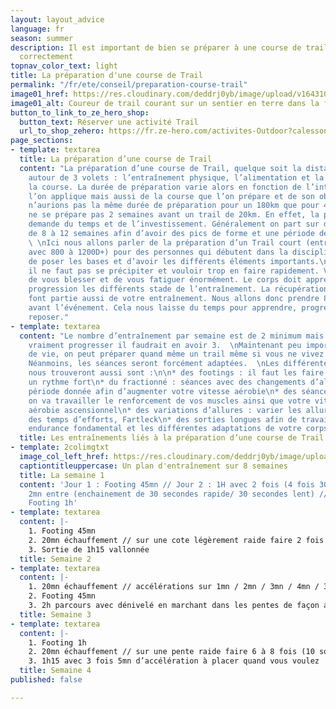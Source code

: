 ```yaml
---
layout: layout_advice
language: fr
season: summer
description: Il est important de bien se préparer à une course de trail et de s'entraîner
  correctement
topnav_color_text: light
title: La préparation d'une course de Trail
permalink: "/fr/ete/conseil/preparation-course-trail"
image01_href: https://res.cloudinary.com/deddrj0yb/image/upload/v1643107338/website/Conseil%20Equiepement/trail-6497875_1920_jlohqf.jpg
image01_alt: Coureur de trail courant sur un sentier en terre dans la forêt
button_to_link_to_ze_hero_shop:
  button_text: Réserver une activité Trail
  url_to_shop_zehero: https://fr.ze-hero.com/activites-Outdoor?calessonstype=all&catypegenderlistsummer=all&calessonsactivitytype=Trail&start-date=
page_sections:
- template: textarea
  title: La préparation d’une course de Trail
  content: "La préparation d’une course de Trail, quelque soit la distance, s’articule
    autour de 3 volets : l’entraînement physique, l’alimentation et la gestion de
    la course. La durée de préparation varie alors en fonction de l’intensité que
    l’on applique mais aussi de la course que l’on prépare et de son objectif. Nous
    n’aurions pas la même durée de préparation pour un 180km que pour 40km. Mais on
    ne se prépare pas 2 semaines avant un trail de 20km. En effet, la préparation
    demande du temps et de l’investissement. Généralement on part sur des préparations
    de 8 à 12 semaines afin d’avoir des pics de forme et une période de récupération.
    \ \nIci nous allons parler de la préparation d’un Trail court (entre 15 et 25km
    avec 800 à 1200D+) pour des personnes qui débutent dans la discipline. Cela afin
    de poser les bases et d’avoir les différents éléments importants.\n\nTout d’abord,
    il ne faut pas se précipiter et vouloir trop en faire rapidement. Vous risquez
    de vous blesser et de vous fatiguer énormément. Le corps doit apprendre par la
    progression les différents stade de l’entraînement. La récupération et le repos
    font partie aussi de votre entraînement. Nous allons donc prendre 8 semaines d’entraînements
    avant l’événement. Cela nous laisse du temps pour apprendre, progresser et se
    reposer."
- template: textarea
  content: "Le nombre d’entraînement par semaine est de 2 minimum mais si l’on veut
    vraiment progresser il faudrait en avoir 3.  \nMaintenant peu importe votre lieu
    de vie, on peut préparer quand même un trail même si vous ne vivez pas en montagne.
    Néanmoins, les séances seront forcément adaptées.  \nLes différentes séances que
    nous trouveront aussi sont :\n\n* des footings : il faut les faire cool, pas à
    un rythme fort\n* du fractionné : séances avec des changements d’allures sur une
    période donnée afin d’augmenter votre vitesse aérobie\n* des séances de côte :
    on va travailler le renforcement de vos muscles ainsi que votre vitesse maximal
    aérobie ascensionnel\n* des variations d’allures : varier les allures en fonction
    des temps d’efforts, Fartleck\n* des sorties longues afin de travailler votre
    endurance fondamental et les différentes adaptations de votre corps"
  title: Les entraînements liés à la préparation d’une course de Trail
- template: 2colimgtxt
  image_col_left_href: https://res.cloudinary.com/deddrj0yb/image/upload/v1643107336/website/Conseil%20Equiepement/runner-5589149_1920_ettz2o.jpg
  captiontitleuppercase: Un plan d'entraînement sur 8 semaines
  title: La semaine 1
  content: 'Jour 1 : Footing 45mn // Jour 2 : 1H avec 2 fois (4 fois 30”/30”) Récup
    2mn entre (enchainement de 30 secondes rapide/ 30 secondes lent) //  Jour 3 :
    Footing 1h'
- template: textarea
  content: |-
    1. Footing 45mn
    2. 20mn échauffement // sur une cote légèrement raide faire 2 fois (5 fois 30 secondes de montée rapide // Récupérer en redescendant au point de départ) Récupe 2mn entre // puis 15mn de footing cool après
    3. Sortie de 1h15 vallonnée
  title: Semaine 2
- template: textarea
  content: |-
    1. 20mn échauffement // accélérations sur 1mn / 2mn / 3mn / 4mn / 3mn / 2mn / 1mn avec comme récupération 1mn / 1mn / 2mn / 2mn / 1 mn // Retour 15mn cool. Le but est de varier vos allures sur les minutes d’efforts. L’accélération sur les 4mn est moins importante que sur celle de 2mn
    2. Footing 45mn
    3. 2h parcours avec dénivelé en marchant dans les pentes de façon actif
  title: Semaine 3
- template: textarea
  content: |-
    1. Footing 1h
    2. 20mn échauffement // sur une pente raide faire 6 à 8 fois (10 squat au début / 30seconde en montée / 10 squat au sommet / descente rapide en bas/ Récup 40sec en bas)
    3. 1h15 avec 3 fois 5mn d’accélération à placer quand vous voulez
  title: Semaine 4
published: false

---
```

